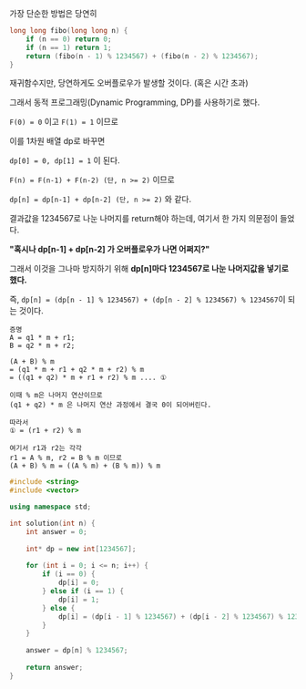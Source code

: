 
가장 단순한 방법은 당연히

```cpp
long long fibo(long long n) {
    if (n == 0) return 0;
    if (n == 1) return 1;
    return (fibo(n - 1) % 1234567) + (fibo(n - 2) % 1234567);
}
```

재귀함수지만, 당연하게도 오버플로우가 발생할 것이다. (혹은 시간 초과)

그래서 동적 프로그래밍(Dynamic Programming, DP)를 사용하기로 했다.

```F(0) = 0``` 이고 ```F(1) = 1``` 이므로

이를 1차원 배열 dp로 바꾸면

```dp[0] = 0, dp[1] = 1``` 이 된다.

```F(n) = F(n-1) + F(n-2) (단, n >= 2)``` 이므로

```dp[n] = dp[n-1] + dp[n-2] (단, n >= 2)``` 와 같다.

결과값을 1234567로 나눈 나머지를 return해야 하는데, 여기서 한 가지 의문점이 들었다.

__"혹시나 dp[n-1] + dp[n-2] 가 오버플로우가 나면 어쩌지?"__

그래서 이것을 그나마 방지하기 위해 __dp[n]마다 1234567로 나눈 나머지값을 넣기로 했다.__

즉, ```dp[n] = (dp[n - 1] % 1234567) + (dp[n - 2] % 1234567) % 1234567```이 되는 것이다.

```
증명
A = q1 * m + r1;
B = q2 * m + r2;

(A + B) % m
= (q1 * m + r1 + q2 * m + r2) % m
= ((q1 + q2) * m + r1 + r2) % m .... ①

이때 % m은 나머지 연산이므로
(q1 + q2) * m 은 나머지 연산 과정에서 결국 0이 되어버린다.

따라서
① = (r1 + r2) % m

여기서 r1과 r2는 각각
r1 = A % m, r2 = B % m 이므로
(A + B) % m = ((A % m) + (B % m)) % m
```

```cpp
#include <string>
#include <vector>

using namespace std;

int solution(int n) {
    int answer = 0;
    
    int* dp = new int[1234567];
    
    for (int i = 0; i <= n; i++) {
        if (i == 0) {
            dp[i] = 0;
        } else if (i == 1) {
            dp[i] = 1;
        } else {
            dp[i] = (dp[i - 1] % 1234567) + (dp[i - 2] % 1234567) % 1234567;
        }
    }
    
    answer = dp[n] % 1234567;
    
    return answer;
}
```
